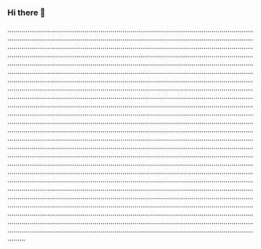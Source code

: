 ### Hi there 👋

.....................................................................................................................................................................................................................................................................................................................................................................................................................................................................................................................................................................................................................................................................................................................................................................................................................................................................................................................................................................................................................................................................................................................................................................................................................................................................................................................................................................................................................................................................................................................................................................................................................................................................................................................................................................................................................................................................................................................................................................................................................................................................................................................................................................................................................................................................................................................................................................................................................................................................................................................................................................................................................................................................................................................................................................................................................................................................................................................................................................................................................................................................................................................................................................................................................................